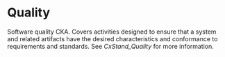 # Quality


Software quality CKA. Covers activities designed to ensure that a system
and related artifacts have the desired characteristics and conformance
to requirements and standards. See *CxStand\_Quality* for more
information.

